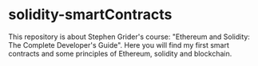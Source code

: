 # solidity-smartContracts
 This repository is about Stephen Grider's course: "Ethereum and Solidity: The Complete Developer's Guide". Here you will find my first smart contracts and some principles of Ethereum, solidity and blockchain.
